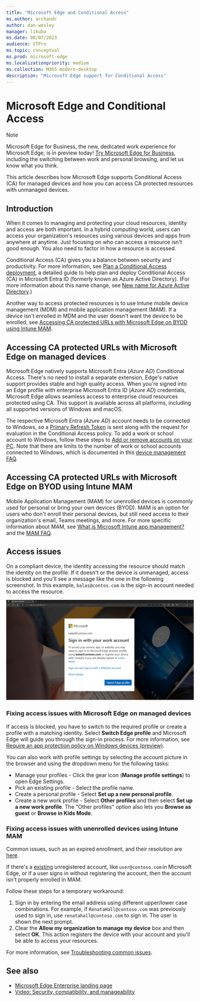 ```yaml
---
title: "Microsoft Edge and Conditional Access"
ms.author: archandr
author: dan-wesley
manager: likuba
ms.date: 08/07/2023
audience: ITPro
ms.topic: conceptual
ms.prod: microsoft-edge
ms.localizationpriority: medium
ms.collection: M365-modern-desktop
description: "Microsoft Edge support for Conditional Access"
---
```


# Microsoft Edge and Conditional Access

> [!NOTE]
> Microsoft Edge for Business, the new, dedicated work experience for Microsoft Edge, is in preview today! [Try Microsoft Edge for Business](/deployedge/microsoft-edge-for-business), including the switching between work and personal browsing, and let us know what you think.
  
This article describes how Microsoft Edge supports Conditional Access (CA) for managed devices and how you can access CA protected resources with unmanaged devices.

## Introduction

When it comes to managing and protecting your cloud resources, identity and access are both important. In a hybrid computing world, users can access your organization's resources using various devices and apps from anywhere at anytime. Just focusing on who can access a resource isn't good enough. You also need to factor in how a resource is accessed.

Conditional Access (CA) gives you a balance between security and productivity. For more information, see [Plan a Conditional Access deployment](/azure/active-directory/conditional-access/plan-conditional-access), a detailed guide to help plan and deploy Conditional Access (CA) in Microsoft Entra ID (formerly known as Azure Active Directory). (For more information about this name change, see [New name for Azure Active Directory](/azure/active-directory/fundamentals/new-name).)

Another way to access protected resources is to use Intune mobile device management (MDM) and mobile application management (MAM). If a device isn't enrolled in MDM and the user doesn't want the device to be enrolled, see [Accessing CA protected URLs with Microsoft Edge on BYOD using Intune MAM](#accessing-ca-protected-urls-with-microsoft-edge-on-byod-using-intune-mam).

## Accessing CA protected URLs with Microsoft Edge on managed devices

Microsoft Edge natively supports Microsoft Entra (*Azure AD*) Conditional Access. There's no need to install a separate extension, Edge's native support provides stable and high quality access. When you're signed into an Edge profile with enterprise Microsoft Entra ID (*Azure AD*) credentials, Microsoft Edge allows seamless access to enterprise cloud resources protected using CA. This support is available across all platforms, including all supported versions of Windows and macOS.

The respective Microsoft Entra (*Azure AD*) account needs to be connected to Windows, so a [Primary Refresh Token](/azure/active-directory/devices/concept-primary-refresh-token) is sent along with the request for evaluation in the Conditional Access policy. To add a work or school account to Windows, follow these steps to [Add or remove accounts on your PC](https://support.microsoft.com/windows/add-or-remove-accounts-on-your-pc-104dc19f-6430-4b49-6a2b-e4dbd1dcdf32#WindowsVersion=Windows_10). Note that there are limits to the number of work or school accounts connected to Windows, which is documented in this [device management FAQ](/azure/active-directory/devices/faq#i-can-t-add-more-than-3-azure-ad-user-accounts-under-the-same-user-session-on-a-windows-10-11-device--why).

## Accessing CA protected URLs with Microsoft Edge on BYOD using Intune MAM

Mobile Application Management (MAM) for unenrolled devices is commonly used for personal or bring your own devices (BYOD). MAM is an option for users who don't enroll their personal devices, but still need access to their organization's email, Teams meetings, and more. For more specific information about MAM, see [What is Microsoft Intune app management?](/mem/intune/apps/app-management) and the [MAM FAQ](/mem/intune/fundamentals/deployment-guide-enrollment-mamwe).

## Access issues

On a compliant device, the identity accessing the resource should match the identity on the profile. If it doesn't or the device is unmanaged, access is blocked and you'll see a message like the one in the following screenshot. In this example, `balas@contos.com` is the sign-in account needed to access the resource.

![Conditional access message in browser](./media/edge-security/microsoft-edge-security-conditional-access.png)

### Fixing access issues with Microsoft Edge on managed devices

If access is blocked, you have to switch to the required profile or create a profile with a matching identity. Select **Switch Edge profile** and Microsoft Edge will guide you through the sign-in process. For more information, see [Require an app protection policy on Windows devices (preview)](/azure/active-directory/conditional-access/how-to-app-protection-policy-windows).

You can also work with profile settings by selecting the account picture in the browser and using the dropdown menu for the following tasks:

- Manage your profiles - Click the gear icon (**Manage profile settings**) to open Edge Settings.
- Pick an existing profile - Select the profile name.
- Create a personal profile - Select **Set up a new personal profile**.
- Create a new work profile - Select **Other profiles** and then select **Set up a new work profile**. The "Other profiles" option also lets you **Browse as guest** or **Browse in Kids Mode**.

### Fixing access issues with unenrolled devices using Intune MAM

Common issues, such as an expired enrollment, and their resolution are [here](/azure/active-directory/conditional-access/how-to-app-protection-policy-windows#common-issues).

If there's a [existing](/azure/active-directory/conditional-access/how-to-app-protection-policy-windows#existing-account) unregistered account, like `user@contoso.com` in Microsoft Edge, or if a user signs in without registering the account, then the account isn't properly enrolled in MAM.

Follow these steps for a temporary workaround:

1. Sign in by entering the email address using different upper/lower case combinations. For example, if `RenataHall@contoso.com` was previously used to sign in, use `renatahall@contoso.com` to sign in. The user is shown the next prompt.
2. Clear the **Allow my organization to manage my device** box and then select **OK**. This action registers the device with your account and you'll be able to access your resources.

 For more information, see [Troubleshooting common issues](/azure/active-directory/conditional-access/how-to-app-protection-policy-windows#troubleshooting).

## See also

- [Microsoft Edge Enterprise landing page](https://aka.ms/EdgeEnterprise)
- [Video: Security, compatibility, and manageability](/deployedge/microsoft-edge-video-security-compatibility-manageability)
